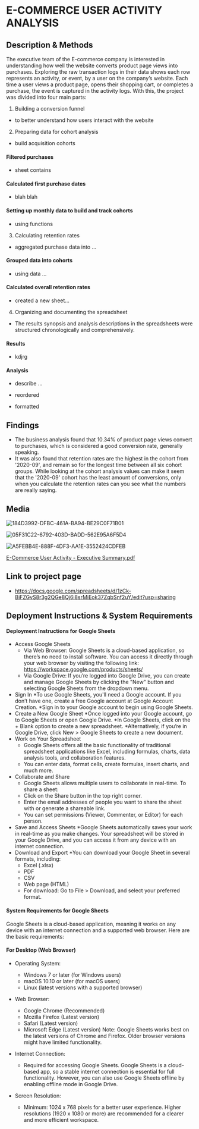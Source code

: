# E-COMMERCE USER ACTIVITY ANALYSIS

## Description & Methods
The executive team of the E-commerce company is interested in understanding how well the website  converts product page views into purchases. Exploring the raw transaction logs in their data shows each row represents an activity, or event, by a user on the company’s website. Each time a user views a product page, opens their shopping cart, or completes a purchase, the event is captured in the activity logs. With this, the project was divided into four main parts:
1. Building a conversion funnel
  * to better understand how users interact with the website
2. Preparing data for cohort analysis
  * build acquisition cohorts
#### Filtered purchases
  * sheet contains
#### Calculated first purchase dates
  * blah blah
#### Setting up monthly data to build and track cohorts
  * using functions
3. Calculating retention rates
  * aggregated purchase data into ...
#### Grouped data into cohorts
  * using data ...
#### Calculated overall retention rates
  * created a new sheet...
4. Organizing and documenting the spreadsheet
  * The results synopsis and analysis descriptions in the spreadsheets were structured chronologically and comprehensively.
#### Results
  * kdjrg
#### Analysis
  * describe ...

  * reordered
  * formatted

## Findings
* The business analysis found that 10.34% of product page views convert to purchases, which is considered a good conversion rate, generally speaking.
* It was also found that retention rates are the highest in the cohort from '2020-09', and remain so for the longest time between all six cohort groups. While looking at the cohort analysis values can make it seem that the '2020-09' cohort has the least amount of conversions, only when you calculate the retention rates can you see what the numbers are really saying.

## Media
![184D3992-DFBC-461A-BA94-BE29C0F71B01](https://github.com/user-attachments/assets/446ce2d8-31ef-415d-a131-634750299c58)

![05F31C22-6792-403D-BADD-562E95A6F5D4](https://github.com/user-attachments/assets/5a79664c-b3af-4d2f-8f03-7b6e6e0d6e1f)

![A5FEBB4E-888F-4DF3-AA1E-3552424CDFEB](https://github.com/user-attachments/assets/0ee6899c-67dc-46a6-b517-30eb014dac45)

[E-Commerce User Activity - Executive Summary.pdf](https://github.com/user-attachments/files/18238958/E-Commerce.User.Activity.-.Executive.Summary.pdf)


## Link to project page
* https://docs.google.com/spreadsheets/d/1zCk-BiFZGvS8r3g2QGe8Qj6i8srMiEok37ZqbSnf2uY/edit?usp=sharing

## Deployment Instructions & System Requirements
#### Deployment Instructions for Google Sheets
* Access Google Sheets
  * Via Web Browser: Google Sheets is a cloud-based application, so there’s no need to install software. You can access it directly through your web browser by visiting the following link: https://workspace.google.com/products/sheets/
  * Via Google Drive: If you’re logged into Google Drive, you can create and manage Google Sheets by clicking the "New" button and selecting Google Sheets from the dropdown menu.
* Sign In
  *To use Google Sheets, you'll need a Google account. If you don’t have one, create a free Google account at Google Account Creation.
  *Sign in to your Google account to begin using Google Sheets.
* Create a New Google Sheet
  *Once logged into your Google account, go to Google Sheets or open Google Drive.
  *In Google Sheets, click on the + Blank option to create a new spreadsheet.
  *Alternatively, if you’re in Google Drive, click New > Google Sheets to create a new document.
* Work on Your Spreadsheet
  * Google Sheets offers all the basic functionality of traditional spreadsheet applications like Excel, including formulas, charts, data analysis tools, and collaboration features.
  * You can enter data, format cells, create formulas, insert charts, and much more.
* Collaborate and Share
  * Google Sheets allows multiple users to collaborate in real-time. To share a sheet:
  * Click on the Share button in the top right corner.
  * Enter the email addresses of people you want to share the sheet with or generate a shareable link.
  * You can set permissions (Viewer, Commenter, or Editor) for each person.
* Save and Access Sheets
  *Google Sheets automatically saves your work in real-time as you make changes. Your spreadsheet will be stored in your Google Drive, and you can access it from any device with an internet connection.
* Download and Export
  *You can download your Google Sheet in several formats, including:
   * Excel (.xlsx)
   * PDF
   * CSV
   * Web page (HTML)
   * For download: Go to File > Download, and select your preferred format.

#### System Requirements for Google Sheets
Google Sheets is a cloud-based application, meaning it works on any device with an internet connection and a supported web browser. Here are the basic requirements:

#### For Desktop (Web Browser)
* Operating System:
  * Windows 7 or later (for Windows users)
  * macOS 10.10 or later (for macOS users)
  * Linux (latest versions with a supported browser)
* Web Browser:
  * Google Chrome (Recommended)
  * Mozilla Firefox (Latest version)
  * Safari (Latest version)
  * Microsoft Edge (Latest version)
Note: Google Sheets works best on the latest versions of Chrome and Firefox. Older browser versions might have limited functionality.

* Internet Connection:
  * Required for accessing Google Sheets. Google Sheets is a cloud-based app, so a stable internet connection is essential for full functionality. However, you can also use Google Sheets offline by enabling offline mode in Google Drive.
* Screen Resolution:
  * Minimum: 1024 x 768 pixels for a better user experience. Higher resolutions (1920 x 1080 or more) are recommended for a clearer and more efficient workspace.
